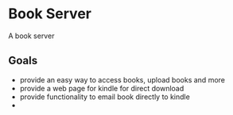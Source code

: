 # Book Server

A book server

## Goals
- provide an easy way to access books, upload books and more
- provide a web page for kindle for direct download
- provide functionality to email book directly to kindle
- 

